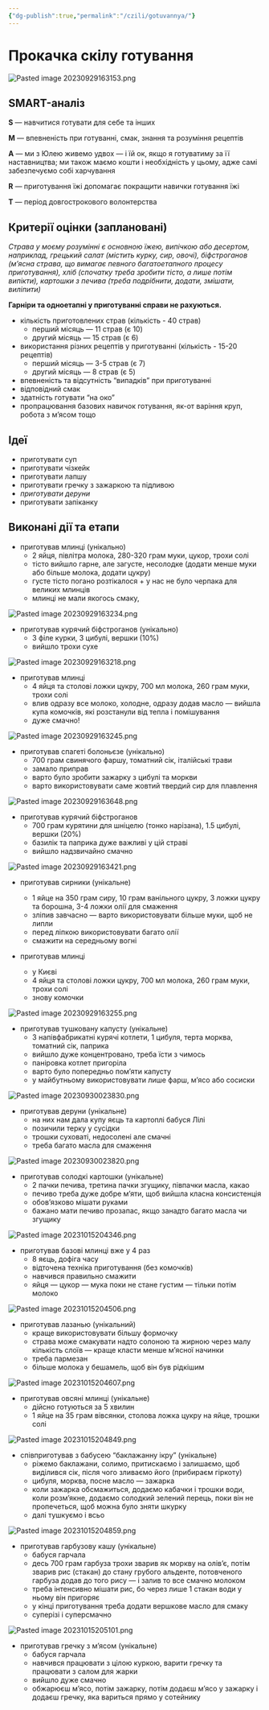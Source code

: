 ```yaml
---
{"dg-publish":true,"permalink":"/czili/gotuvannya/"}
---
```


# Прокачка скілу готування
![Pasted image 20230929163153.png](/img/user/assets/Pasted%20image%2020230929163153.png)
## SMART-аналіз
**S** — навчитися готувати для себе та інших

**M** — впевненість при готуванні, смак, знання та розуміння рецептів

**A** — ми з Юлею живемо удвох — і їй ок, якщо я готуватиму за її наставництва; ми також маємо кошти і необхідність у цьому, адже самі забезпечуємо собі харчування

**R** — приготування їжі допомагає покращити навички готування їжі

**T** — період довгострокового волонтерства
## Критерії оцінки (заплановані)
*Страва у моєму розумінні є основною їжею, випічкою або десертом, наприклад, грецький салат (містить курку, сир, овочі), біфстроганов (м’ясна страва, що вимагає певного багатоетапного процесу приготування), хліб (спочатку треба зробити тісто, а лише потім випікти), картошки з печива (треба подрібнити, додати, змішати, виліпити)*

**Гарніри та одноетапні у приготуванні справи не рахуються.**

- кількість приготовлених страв (кількість - 40 страв)
	- перший місяць — 11 страв (є 10)
	- другий місяць — 15 страв (є 6)
- використання різних рецептів у приготуванні (кількість - 15-20 рецептів)
	- перший місяць — 3-5 страв (є 7)
	- другий місяць — 8 страв (є 5)
- впевненість та відсутність “випадків” при приготуванні
- відповідний смак
- здатність готувати “на око”
- пропрацювання базових навичок готування, як-от варіння круп, робота з м’ясом тощо
## Ідеї
- приготувати суп
- приготувати чізкейк
- приготувати лапшу
- приготувати гречку з зажаркою та підливою
- *приготувати деруни*
- приготувати запіканку
## Виконані дії та етапи
- приготував млинці (унікально)
	- 2 яйця, півлітра молока, 280-320 грам муки, цукор, трохи солі
	- тісто вийшло гарне, але загусте, несолодке (додати менше муки або більше молока, додати цукру)
	- густе тісто погано розтікалося + у нас не було черпака для великих млинців
	- млинці не мали якогось смаку, 

![Pasted image 20230929163234.png](/img/user/assets/Pasted%20image%2020230929163234.png)
- приготував курячий біфстроганов (унікально)
	- 3 філе курки, 3 цибулі, вершки (10%)
	- вийшло трохи сухе

![Pasted image 20230929163218.png](/img/user/assets/Pasted%20image%2020230929163218.png)
- приготував млинці
	- 4 яйця та столові ложки цукру, 700 мл молока, 260 грам муки, трохи солі
	- влив одразу все молоко, холодне, одразу додав масло — вийшла купа комочків, які розстанули від тепла і помішування
	- дуже смачно!

![Pasted image 20230929163245.png](/img/user/assets/Pasted%20image%2020230929163245.png)
- приготував спагеті болоньєзе (унікально)
	- 700 грам свинячого фаршу, томатний сік, італійські трави
	- замало приправ
	- варто було зробити зажарку з цибулі та моркви
	- варто використовувати саме жовтий твердий сир для плавлення

![Pasted image 20230929163648.png](/img/user/assets/Pasted%20image%2020230929163648.png)
- приготував курячий біфстроганов
	- 700 грам курятини для шніцелю (тонко нарізана), 1.5 цибулі, вершки (20%)
	- базилік та паприка дуже важливі у цій страві
	- вийшло надзвичайно смачно

![Pasted image 20230929163421.png](/img/user/assets/Pasted%20image%2020230929163421.png)
- приготував сирники (унікальне)
	- 1 яйце на 350 грам сиру, 10 грам ванільного цукру, 3 ложки цукру та борошна, 3-4 ложки олії для смаження
	- зліпив завчасно — варто використовувати більше муки, щоб не липли
	- перед ліпкою використовувати багато олії
	- смажити на середньому вогні

- приготував млинці
	- у Києві
	- 4 яйця та столові ложки цукру, 700 мл молока, 260 грам муки, трохи солі
	- знову комочки

![Pasted image 20230929163255.png](/img/user/assets/Pasted%20image%2020230929163255.png)
- приготував тушковану капусту (унікальне)
	- 3 напівфабрикатні курячі котлети, 1 цибуля, терта морква, томатний сік, паприка
	- вийшло дуже концентровано, треба їсти з чимось
	- паніровка котлет пригоріла
	- варто було попередньо пом’яти капусту
	- у майбутньому використовувати лише фарш, м’ясо або сосиски

![Pasted image 20230930023830.png](/img/user/assets/Pasted%20image%2020230930023830.png)
- приготував деруни (унікальне)
	- на них нам дала купу яєць та картоплі бабуся Лілі
	- позичили терку у сусідки
	- трошки суховаті, недосолені але смачні
	- треба багато масла для смаження

![Pasted image 20230930023820.png](/img/user/assets/Pasted%20image%2020230930023820.png)
- приготував солодкі картошки (унікальне)
	- 2 пачки печива, третина пачки згущику, півпачки масла, какао
	- печиво треба дуже добре м’яти, щоб вийшла класна консистенція
	- обов’язково мішати руками
	- бажано мати печиво прозапас, якщо занадто багато масла чи згущику

![Pasted image 20231015204346.png](/img/user/assets/Pasted%20image%2020231015204346.png)
- приготував базові млинці вже у 4 раз
	- 8 яєць, дофіга часу
	- відточена техніка приготування (без комочків)
	- навчився правильно смажити
	- яйця — цукор — мука поки не стане густим — тільки потім молоко

![Pasted image 20231015204506.png](/img/user/assets/Pasted%20image%2020231015204506.png)
- приготував лазанью (унікальний)
	- краще використовувати більшу формочку
	- страва може смакувати надто солоною та жирною через малу кількість слоїв — краще класти менше м’ясної начинки
	- треба пармезан
	- більше молока у бешамель, щоб він був рідкішим

![Pasted image 20231015204607.png](/img/user/assets/Pasted%20image%2020231015204607.png)
- приготував овсяні млинці (унікальне)
	- дійсно готуються за 5 хвилин
	- 1 яйце на 35 грам вівсянки, столова ложка цукру на яйце, трошки солі

![Pasted image 20231015204849.png](/img/user/assets/Pasted%20image%2020231015204849.png)
- співприготував з бабусею “баклажанну ікру” (унікальне)
	- ріжемо баклажани, солимо, притискаємо і залишаємо, щоб виділився сік, після чого зливаємо його (прибираєм гіркоту)
	- цибуля, морква, посне масло — зажарка
	- коли зажарка обсмажиться, додаємо кабачки і трошки води, коли розм’якне, додаємо солодкий зелений перець, поки він не пропечеться, щоб можна було зняти шкурку
	- далі тушкуємо і всьо

![Pasted image 20231015204859.png](/img/user/assets/Pasted%20image%2020231015204859.png)
- приготував гарбузову кашу (унікальне)
	- бабуся гарчала
	- десь 700 грам гарбуза трохи зварив як моркву на олів’є, потім зварив рис (стакан) до стану грубого альденте, потовченого гарбуза додав до того рису — і залив то все смачно молоком
	- треба інтенсивно мішати рис, бо через лише 1 стакан води у ньому він пригоряє
	- у кінці приготування треба додати вершкове масло для смаку
	- суперізі і суперсмачно

![Pasted image 20231015205101.png](/img/user/assets/Pasted%20image%2020231015205101.png)
- приготував гречку з м’ясом (унікальне)
	- бабуся гарчала
	- навчився працювати з цілою куркою, варити гречку та працювати з салом для жарки
	- вийшло дуже смачно
	- обжарюєш м’ясо, потім зажарку, потім додаєш м’ясо у зажарку і додаєш гречку, яка вариться прямо у сотейнику